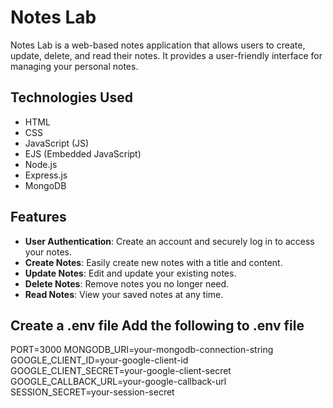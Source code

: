 # Notes Lab

Notes Lab is a web-based notes application that allows users to create, update, delete, and read their notes. It provides a user-friendly interface for managing your personal notes.

## Technologies Used

- HTML
- CSS
- JavaScript (JS)
- EJS (Embedded JavaScript)
- Node.js
- Express.js
- MongoDB

## Features

- **User Authentication**: Create an account and securely log in to access your notes.
- **Create Notes**: Easily create new notes with a title and content.
- **Update Notes**: Edit and update your existing notes.
- **Delete Notes**: Remove notes you no longer need.
- **Read Notes**: View your saved notes at any time.

## Create a .env file Add the following to .env file

PORT=3000
MONGODB_URI=your-mongodb-connection-string
GOOGLE_CLIENT_ID=your-google-client-id
GOOGLE_CLIENT_SECRET=your-google-client-secret
GOOGLE_CALLBACK_URL=your-google-callback-url
SESSION_SECRET=your-session-secret


